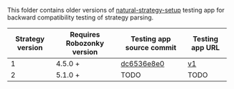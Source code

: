 This folder contains older versions of [natural-strategy-setup](https://github.com/RoboZonky/natural-strategy-setup)
testing app for backward compatibility testing of strategy parsing.

| Strategy version | Requires Robozonky version | Testing app source commit | Testing app URL |
|------------------|----------------------------|-------------------------------|--------------------------|
| 1 | 4.5.0 + | [dc6536e8e0](https://github.com/RoboZonky/natural-strategy-setup/tree/dc6536e8e0f1f9d5a694750b8e15e154d64ad886) | [v1](https://janhrcek.cz/nss-strategy-compat/v1/) |
| 2 | 5.1.0 + | TODO | TODO |
